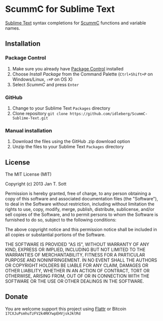 # ScummC for Sublime Text

[Sublime Text](http://www.sublimetext.com/) syntax completions for [ScummC](https://github.com/jamesu/scummc) functions and variable names.

## Installation

### Package Control

1. Make sure you already have [Package Control](http://wbond.net/sublime_packages/package_control/) installed
2. Choose *Install Package* from the Command Palette (`Ctrl+Shift+P` on Windows/Linux, `⇧⌘P` on OS X)
3. Select *ScummC* and press `Enter`

### GitHub

1. Change to your Sublime Text `Packages` directory
2. Clone repository `git clone https://github.com/idleberg/ScummC-Sublime-Text.git`

### Manual installation

1. Download the files using the GitHub .zip download option
2. Unzip the files to your Sublime Text `Packages` directory

## License

The MIT License (MIT)

Copyright (c) 2013 Jan T. Sott

Permission is hereby granted, free of charge, to any person obtaining a copy of this software and associated documentation files (the "Software"), to deal in the Software without restriction, including without limitation the rights to use, copy, modify, merge, publish, distribute, sublicense, and/or sell copies of the Software, and to permit persons to whom the Software is furnished to do so, subject to the following conditions:

The above copyright notice and this permission notice shall be included in all copies or substantial portions of the Software.

THE SOFTWARE IS PROVIDED "AS IS", WITHOUT WARRANTY OF ANY KIND, EXPRESS OR IMPLIED, INCLUDING BUT NOT LIMITED TO THE WARRANTIES OF MERCHANTABILITY, FITNESS FOR A PARTICULAR PURPOSE AND NONINFRINGEMENT. IN NO EVENT SHALL THE AUTHORS OR COPYRIGHT HOLDERS BE LIABLE FOR ANY CLAIM, DAMAGES OR OTHER LIABILITY, WHETHER IN AN ACTION OF CONTRACT, TORT OR OTHERWISE, ARISING FROM, OUT OF OR IN CONNECTION WITH THE SOFTWARE OR THE USE OR OTHER DEALINGS IN THE SOFTWARE.

## Donate

You are welcome support this project using [Flattr](https://flattr.com/submit/auto?user_id=idleberg&url=https://github.com/idleberg/ScummC-Sublime-Text) or Bitcoin `17CXJuPsmhuTzFV2k4RKYwpEHVjskJktRd`